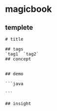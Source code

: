 # magicbook

## templete
<pre>
# title

## tags
`tag1` `tag2`
## concept


## demo

```java

```

## insight
</pre>
